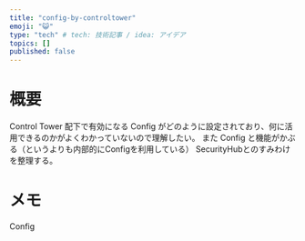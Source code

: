 ```yaml
---
title: "config-by-controltower"
emoji: "😺"
type: "tech" # tech: 技術記事 / idea: アイデア
topics: []
published: false
---
```


# 概要
Control Tower 配下で有効になる Config がどのように設定されており、何に活用できるのかがよくわかっていないので理解したい。
また Config と機能がかぶる（というよりも内部的にConfigを利用している） SecurityHubとのすみわけを整理する。

# メモ
Config